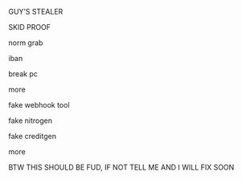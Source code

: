 GUY’S STEALER


SKID PROOF

           
norm grab 

iban         

break pc        

more           

fake webhook tool 

fake nitrogen     

fake creditgen  

more


BTW THIS SHOULD BE FUD, IF NOT TELL ME AND I WILL FIX SOON



